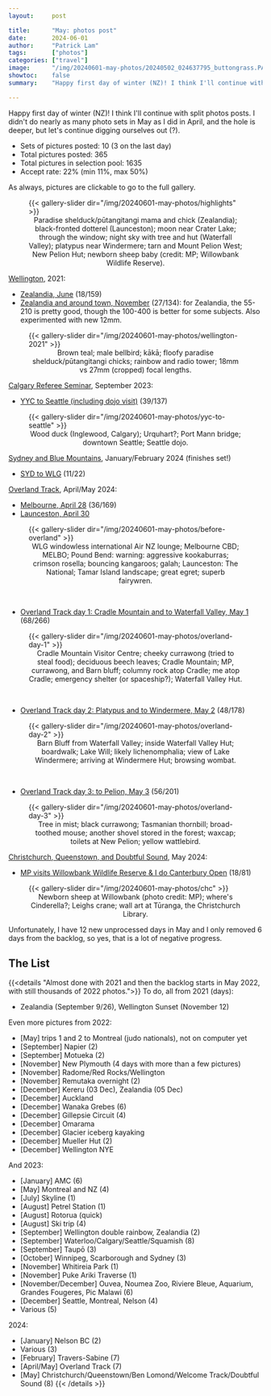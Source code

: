 ```yaml
---
layout:     post

title:      "May: photos post"
date:       2024-06-01
author:     "Patrick Lam"
tags:       ["photos"]
categories: ["travel"]
image:      "/img/20240601-may-photos/20240502_024637795_buttongrass.PANO.webp"
showtoc:    false
summary:    "Happy first day of winter (NZ)! I think I'll continue with split photos posts."

---
```


<style>
.post-heading h1  { color: yellow; text-shadow: 2px 2px 2px grey; }
.meta { color: yellow; }
</style>

Happy first day of winter (NZ)! I think I'll continue with split photos posts. I didn't do nearly as many photo sets in May as I did in April, and the hole is deeper, but let's continue digging ourselves out (?).

* Sets of pictures posted: 10 (3 on the last day)
* Total pictures posted: 365
* Total pictures in selection pool: 1635
* Accept rate: 22% (min 11%, max 50%)

As always, pictures are clickable to go to the full gallery. 

<figure>
{{< gallery-slider dir="/img/20240601-may-photos/highlights" >}}
<figcaption style="text-align:center">Paradise shelduck/pūtangitangi mama and chick (Zealandia); black-fronted dotterel (Launceston); moon near Crater Lake; through the window; night sky with tree and hut (Waterfall Valley); platypus near Windermere; tarn and Mount Pelion West; New Pelion Hut; newborn sheep baby (credit: MP; Willowbank Wildlife Reserve).</figcaption>
</figure>

[Wellington](https://gallery.patricklam.ca/index.php?/category/1324), 2021:
* [Zealandia, June](https://gallery.patricklam.ca/index.php?/category/1877) (18/159)
* [Zealandia and around town, November](https://gallery.patricklam.ca/index.php?/category/1885) (27/134): for Zealandia, the 55-210 is pretty good, though the 100-400 is better for some subjects. Also experimented with new 12mm.

<figure>
{{< gallery-slider dir="/img/20240601-may-photos/wellington-2021" >}}
<figcaption style="text-align:center">Brown teal; male bellbird; kākā; floofy paradise shelduck/pūtangitangi chicks; rainbow and radio tower; 18mm vs 27mm (cropped) focal lengths.</figcaption>
</figure>

[Calgary Referee Seminar](https://gallery.patricklam.ca/index.php?/category/1769), September 2023:
* [YYC to Seattle (including dojo visit)](https://gallery.patricklam.ca/index.php?/category/1878) (39/137)

<figure>
{{< gallery-slider dir="/img/20240601-may-photos/yyc-to-seattle" >}}
<figcaption style="text-align:center">Wood duck (Inglewood, Calgary); Urquhart?; Port Mann bridge; downtown Seattle; Seattle dojo.</figcaption>
</figure>

[Sydney and Blue Mountains](https://gallery.patricklam.ca/index.php?/category/1825), January/February 2024 (finishes set!)
* [SYD to WLG](https://gallery.patricklam.ca/index.php?/category/1878) (11/22)

[Overland Track](https://gallery.patricklam.ca/index.php?/category/1874), April/May 2024:
* [Melbourne, April 28](https://gallery.patricklam.ca/index.php?/category/1881) (36/169)
* [Launceston, April 30](https://gallery.patricklam.ca/index.php?/category/1876)

<figure>
{{< gallery-slider dir="/img/20240601-may-photos/before-overland" >}}
<figcaption style="text-align:center">WLG windowless international Air NZ lounge; Melbourne CBD; MELBO; Pound Bend: warning: aggressive kookaburras; crimson rosella; bouncing kangaroos; galah; Launceston: The National; Tamar Island landscape; great egret; superb fairywren.</figcaption>
</figure>

<br>

* [Overland Track day 1: Cradle Mountain and to Waterfall Valley, May 1](https://gallery.patricklam.ca/index.php?/category/1884) (68/266)

<figure>
{{< gallery-slider dir="/img/20240601-may-photos/overland-day-1" >}}
<figcaption style="text-align:center">Cradle Mountain Visitor Centre; cheeky currawong (tried to steal food); deciduous beech leaves; Cradle Mountain; MP, currawong, and Barn bluff; columny rock atop Cradle; me atop Cradle; emergency shelter (or spaceship?); Waterfall Valley Hut.</figcaption>
</figure>

<br>

* [Overland Track day 2: Platypus and to Windermere, May 2](https://gallery.patricklam.ca/index.php?/category/1879) (48/178)

<figure>
{{< gallery-slider dir="/img/20240601-may-photos/overland-day-2" >}}
<figcaption style="text-align:center">Barn Bluff from Waterfall Valley; inside Waterfall Valley Hut; boardwalk; Lake Will; likely lichenomphalia; view of Lake Windermere; arriving at Windermere Hut; browsing wombat.</figcaption>
</figure>

<br>

* [Overland Track day 3: to Pelion, May 3](https://gallery.patricklam.ca/index.php?/category/1875) (56/201)

<figure>
{{< gallery-slider dir="/img/20240601-may-photos/overland-day-3" >}}
<figcaption style="text-align:center">Tree in mist; black currawong; Tasmanian thornbill; broad-toothed mouse; another shovel stored in the forest; waxcap; toilets at New Pelion; yellow wattlebird.</figcaption>
</figure>

[Christchurch, Queenstown, and Doubtful Sound](https://gallery.patricklam.ca/index.php?/category/1882), May 2024:
* [MP visits Willowbank Wildlife Reserve & I do Canterbury Open](https://gallery.patricklam.ca/index.php?/category/1883) (18/81)

<figure>
{{< gallery-slider dir="/img/20240601-may-photos/chc" >}}
<figcaption style="text-align:center">Newborn sheep at Willowbank (photo credit: MP); where's Cinderella?; Leighs crane; wall art at Tūranga, the Christchurch Library.</figcaption>
</figure>

Unfortunately, I have 12 new unprocessed days in May and I only removed 6 days from the backlog, so yes, that is a lot of negative progress.

## The List

{{<details "Almost done with 2021 and then the backlog starts in May 2022, with still thousands of 2022 photos.">}}
To do, all from 2021 (days):
* Zealandia (September 9/26), Wellington Sunset (November 12)

Even more pictures from 2022:
* [May] trips 1 and 2 to Montreal (judo nationals), not on computer yet
* [September] Napier (2)
* [September] Motueka (2)
* [November] New Plymouth (4 days with more than a few pictures)
* [November] Radome/Red Rocks/Wellington
* [November] Remutaka overnight (2)
* [December] Kereru (03 Dec), Zealandia (05 Dec)
* [December] Auckland
* [December] Wanaka Grebes (6)
* [December] Gillepsie Circuit (4)
* [December] Omarama
* [December] Glacier iceberg kayaking
* [December] Mueller Hut (2)
* [December] Wellington NYE

And 2023:
* [January] AMC (6)
* [May] Montreal and NZ (4)
* [July] Skyline (1)
* [August] Petrel Station (1)
* [August] Rotorua (quick)
* [August] Ski trip (4)
* [September] Wellington double rainbow, Zealandia (2)
* [September] Waterloo/Calgary/Seattle/Squamish (8)
* [September] Taupō (3)
* [October] Winnipeg, Scarborough and Sydney (3)
* [November] Whitireia Park (1)
* [November] Puke Ariki Traverse (1)
* [November/December] Ouvea, Noumea Zoo, Riviere Bleue, Aquarium, Grandes Fougeres, Pic Malawi (6)
* [December] Seattle, Montreal, Nelson (4)
* Various (5)

2024:
* [January] Nelson BC (2)
* Various (3)
* [February] Travers-Sabine (7)
* [April/May] Overland Track (7)
* [May] Christchurch/Queenstown/Ben Lomond/Welcome Track/Doubtful Sound (8)
{{< /details >}}
